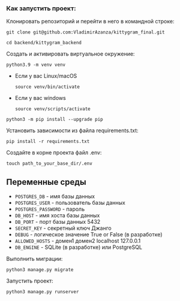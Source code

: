 ### Как запустить проект:

Клонировать репозиторий и перейти в него в командной строке:

```
git clone git@github.com:VladimirAzanza/kittygram_final.git
```

```
cd backend/kittygram_backend
```

Cоздать и активировать виртуальное окружение:

```
python3.9 -m venv venv
```

* Если у вас Linux/macOS

    ```
    source venv/bin/activate
    ```

* Если у вас windows

    ```
    source venv/scripts/activate
    ```

```
python3 -m pip install --upgrade pip
```

Установить зависимости из файла requirements.txt:

```
pip install -r requirements.txt
```
Создайте в корне проекта файл .env:

```
touch path_to_your_base_dir/.env
```
## Переменные среды

- `POSTGRES_DB` - имя базы данных
- `POSTGRES_USER` - пользователь базы данных
- `POSTGRES_PASSWORD` - пароль
- `DB_HOST` - имя хоста базы данных
- `DB_PORT` - порт базы данных 5432
- `SECRET_KEY` - секретный ключ Джанго
- `DEBUG` - логическое значение True or False (в разработке)
- `ALLOWED_HOSTS` - домен1 домен2 localhost 127.0.0.1
- `DB_ENGINE` - SQLite (в разработке) или PostgreSQL


Выполнить миграции:

```
python3 manage.py migrate
```

Запустить проект:

```
python3 manage.py runserver
```